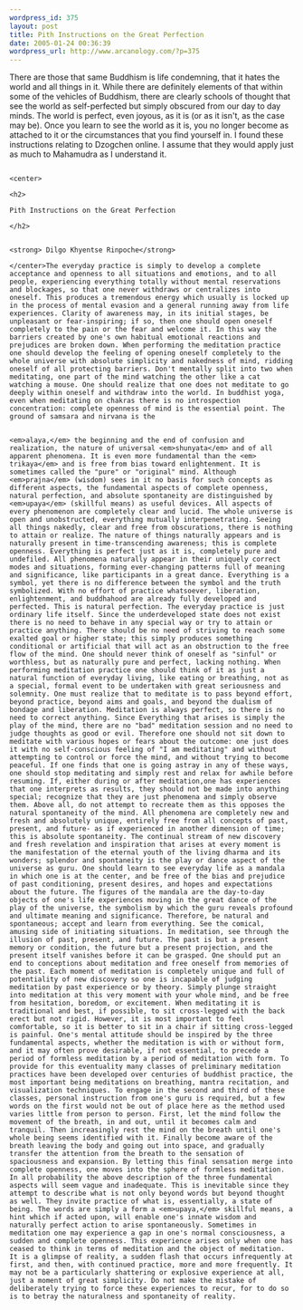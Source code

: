 ```yaml
--- 
wordpress_id: 375
layout: post
title: Pith Instructions on the Great Perfection
date: 2005-01-24 00:36:39
wordpress_url: http://www.arcanology.com/?p=375
---
```

There are those that same Buddhism is life condemning, that it hates the world and all things in it. While there are definitely elements of that within some of the vehicles of Buddhism, there are clearly schools of thought that see the world as self-perfected but simply obscured from our day to day minds. The world is perfect, even joyous, as it is (or as it isn't, as the case may be). Once you learn to see the world as it is, you no longer become as attached to it or the circumstances that you find yourself in. I found these instructions relating to Dzogchen online. I assume that they would apply just as much to Mahamudra as I understand it. 
                                                                                                                                                                                                                                                                                                                                                                                                                                                                                                                                                                                                                                                                                                    
                                                                                                                                                                                                                                                                                                                                                                                                                                                                                                                                                                                                                                                                                                    <center>
                                                                                                                                                                                                                                                                                                                                                                                                                                                                                                                                                                                                                                                                                                      <h2>
                                                                                                                                                                                                                                                                                                                                                                                                                                                                                                                                                                                                                                                                                                        Pith Instructions on the Great Perfection
                                                                                                                                                                                                                                                                                                                                                                                                                                                                                                                                                                                                                                                                                                      </h2>
                                                                                                                                                                                                                                                                                                                                                                                                                                                                                                                                                                                                                                                                                                      
                                                                                                                                                                                                                                                                                                                                                                                                                                                                                                                                                                                                                                                                                                      <strong> Dilgo Khyentse Rinpoche</strong>
                                                                                                                                                                                                                                                                                                                                                                                                                                                                                                                                                                                                                                                                                                    </center>The everyday practice is simply to develop a complete acceptance and openness to all situations and emotions, and to all people, experiencing everything totally without mental reservations and blockages, so that one never withdraws or centralizes into oneself. This produces a tremendous energy which usually is locked up in the process of mental evasion and a general running away from life experiences. Clarity of awareness may, in its initial stages, be unpleasant or fear-inspiring; if so, then one should open oneself completely to the pain or the fear and welcome it. In this way the barriers created by one's own habitual emotional reactions and prejudices are broken down. When performing the meditation practice one should develop the feeling of opening oneself completely to the whole universe with absolute simplicity and nakedness of mind, ridding oneself of all protecting barriers. Don't mentally split into two when meditating, one part of the mind watching the other like a cat watching a mouse. One should realize that one does not meditate to go deeply within oneself and withdraw into the world. In buddhist yoga, even when meditating on chakras there is no introspection concentration: complete openness of mind is the essential point. The ground of samsara and nirvana is the 
                                                                                                                                                                                                                                                                                                                                                                                                                                                                                                                                                                                                                                                                                                    
                                                                                                                                                                                                                                                                                                                                                                                                                                                                                                                                                                                                                                                                                                    <em>alaya,</em> the beginning and the end of confusion and realization, the nature of universal <em>shunyata</em> and of all apparent phenomena. It is even more fundamental than the <em> trikaya</em> and is free from bias toward enlightenment. It is sometimes called the "pure" or "original" mind. Although <em>prajna</em> (wisdom) sees in it no basis for such concepts as different aspects, the fundamental aspects of complete openness, natural perfection, and absolute spontaneity are distinguished by <em>upaya</em> (skillful means) as useful devices. All aspects of every phenomenon are completely clear and lucid. The whole universe is open and unobstructed, everything mutually interpenetrating. Seeing all things nakedly, clear and free from obscurations, there is nothing to attain or realize. The nature of things naturally appears and is naturally present in time-transcending awareness; this is complete openness. Everything is perfect just as it is, completely pure and undefiled. All phenomena naturally appear in their uniquely correct modes and situations, forming ever-changing patterns full of meaning and significance, like participants in a great dance. Everything is a symbol, yet there is no difference between the symbol and the truth symbolized. With no effort of practice whatsoever, liberation, enlightenment, and buddhahood are already fully developed and perfected. This is natural perfection. The everyday practice is just ordinary life itself. Since the underdeveloped state does not exist there is no need to behave in any special way or try to attain or practice anything. There should be no need of striving to reach some exalted goal or higher state; this simply produces something conditional or artificial that will act as an obstruction to the free flow of the mind. One should never think of oneself as "sinful" or worthless, but as naturally pure and perfect, lacking nothing. When performing meditation practice one should think of it as just a natural function of everyday living, like eating or breathing, not as a special, formal event to be undertaken with great seriousness and solemnity. One must realize that to meditate is to pass beyond effort, beyond practice, beyond aims and goals, and beyond the dualism of bondage and liberation. Meditation is always perfect, so there is no need to correct anything. Since Everything that arises is simply the play of the mind, there are no "bad" meditation session and no need to judge thoughts as good or evil. Therefore one should not sit down to meditate with various hopes or fears about the outcome: one just does it with no self-conscious feeling of "I am meditating" and without attempting to control or force the mind, and without trying to become peaceful. If one finds that one is going astray in any of these ways, one should stop meditating and simply rest and relax for awhile before resuming. If, either during or after meditation,one has experiences that one interprets as results, they should not be made into anything special; recognize that they are just phenomena and simply observe them. Above all, do not attempt to recreate them as this opposes the natural spontaneity of the mind. All phenomena are completely new and fresh and absolutely unique, entirely free from all concepts of past, present, and future- as if experienced in another dimension of time; this is absolute spontaneity. The continual stream of new discovery and fresh revelation and inspiration that arises at every moment is the manifestation of the eternal youth of the living dharma and its wonders; splendor and spontaneity is the play or dance aspect of the universe as guru. One should learn to see everyday life as a mandala in which one is at the center, and be free of the bias and prejudice of past conditioning, present desires, and hopes and expectations about the future. The figures of the mandala are the day-to-day objects of one's life experiences moving in the great dance of the play of the universe, the symbolism by which the guru reveals profound and ultimate meaning and significance. Therefore, be natural and spontaneous; accept and learn from everything. See the comical, amusing side of initiating situations. In meditation, see through the illusion of past, present, and future. The past is but a present memory or condition, the future but a present projection, and the present itself vanishes before it can be grasped. One should put an end to conceptions about meditation and free oneself from memories of the past. Each moment of meditation is completely unique and full of potentiality of new discovery so one is incapable of judging meditation by past experience or by theory. Simply plunge straight into meditation at this very moment with your whole mind, and be free from hesitation, boredom, or excitement. When meditating it is traditional and best, if possible, to sit cross-legged with the back erect but not rigid. However, it is most important to feel comfortable, so it is better to sit in a chair if sitting cross-legged is painful. One's mental attitude should be inspired by the three fundamental aspects, whether the meditation is with or without form, and it may often prove desirable, if not essential, to precede a period of formless meditation by a period of meditation with form. To provide for this eventuality many classes of preliminary meditation practices have been developed over centuries of buddhist practice, the most important being meditations on breathing, mantra recitation, and visualization techniques. To engage in the second and third of these classes, personal instruction from one's guru is required, but a few words on the first would not be out of place here as the method used varies little from person to person. First, let the mind follow the movement of the breath, in and out, until it becomes calm and tranquil. Then increasingly rest the mind on the breath until one's whole being seems identified with it. Finally become aware of the breath leaving the body and going out into space, and gradually transfer the attention from the breath to the sensation of spaciousness and expansion. By letting this final sensation merge into complete openness, one moves into the sphere of formless meditation. In all probability the above description of the three fundamental aspects will seem vague and inadequate. This is inevitable since they attempt to describe what is not only beyond words but beyond thought as well. They invite practice of what is, essentially, a state of being. The words are simply a form a <em>upaya,</em> skillful means, a hint which if acted upon, will enable one's innate wisdom and naturally perfect action to arise spontaneously. Sometimes in meditation one may experience a gap in one's normal consciousness, a sudden and complete openness. This experience arises only when one has ceased to think in terms of meditation and the object of meditation. It is a glimpse of reality, a sudden flash that occurs infrequently at first, and then, with continued practice, more and more frequently. It may not be a particularly shattering or explosive experience at all, just a moment of great simplicity. Do not make the mistake of deliberately trying to force these experiences to recur, for to do so is to betray the naturalness and spontaneity of reality.